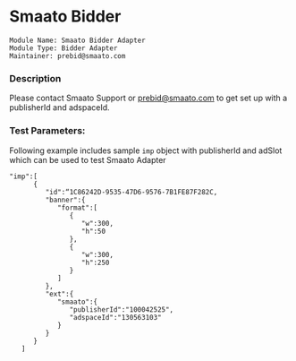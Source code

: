
# Smaato Bidder

```
Module Name: Smaato Bidder Adapter
Module Type: Bidder Adapter
Maintainer: prebid@smaato.com
```

### Description

Please contact Smaato Support or prebid@smaato.com to get set up with a publisherId and adspaceId.

### Test Parameters:  

Following example includes sample `imp` object with publisherId and adSlot which can be used to test Smaato Adapter

```
"imp":[
      {
         "id":“1C86242D-9535-47D6-9576-7B1FE87F282C,
         "banner":{
            "format":[
               {
                  "w":300,
                  "h":50
               },
               {
                  "w":300,
                  "h":250
               }
            ]
         },
         "ext":{
            "smaato":{
               "publisherId":"100042525",
               "adspaceId":"130563103"
            }
         }
      }
   ]
```
